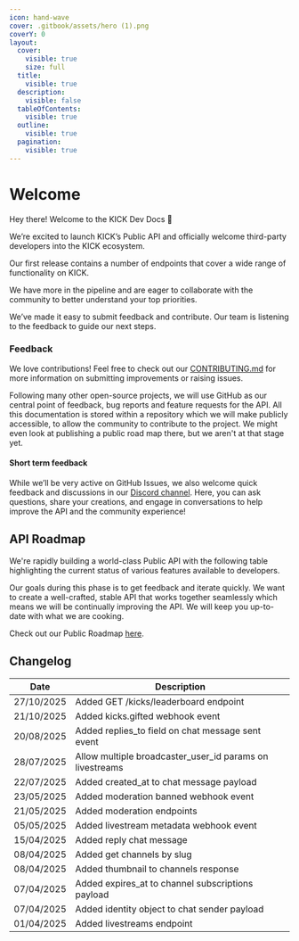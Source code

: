 ```yaml
---
icon: hand-wave
cover: .gitbook/assets/hero (1).png
coverY: 0
layout:
  cover:
    visible: true
    size: full
  title:
    visible: true
  description:
    visible: false
  tableOfContents:
    visible: true
  outline:
    visible: true
  pagination:
    visible: true
---
```


# Welcome

Hey there! Welcome to the KICK Dev Docs 👋

We’re excited to launch KICK’s Public API and officially welcome third-party developers into the KICK ecosystem.

Our first release contains a number of endpoints that cover a wide range of functionality on KICK.

We have more in the pipeline and are eager to collaborate with the community to better understand your top priorities.

We’ve made it easy to submit feedback and contribute. Our team is listening to the feedback to guide our next steps.

### Feedback

We love contributions! Feel free to check out our [CONTRIBUTING.md](CONTRIBUTING.md) for more information on submitting improvements or raising issues.

Following many other open-source projects, we will use GitHub as our central point of feedback, bug reports and feature requests for the API. All this documentation is stored within a repository which we will make publicly accessible, to allow the community to contribute to the project. We might even look at publishing a public road map there, but we aren't at that stage yet.

#### Short term feedback

While we’ll be very active on GitHub Issues, we also welcome quick feedback and discussions in our [Discord channel](https://discord.gg/SvyWXP5aWb). Here, you can ask questions, share your creations, and engage in conversations to help improve the API and the community experience!

## API Roadmap

We're rapidly building a world-class Public API with the following table highlighting the current status of various features available to developers.

Our goals during this phase is to get feedback and iterate quickly. We want to create a well-crafted, stable API that works together seamlessly which means we will be continually improving the API. We will keep you up-to-date with what we are cooking.

Check out our Public Roadmap [here](https://github.com/orgs/KickEngineering/projects/3).

## Changelog

| Date       | Description                                              |
|------------|----------------------------------------------------------|
| 27/10/2025 | Added GET /kicks/leaderboard endpoint                    |
| 21/10/2025 | Added kicks.gifted webhook event                         |
| 20/08/2025 | Added replies_to field on chat message sent event        |
| 28/07/2025 | Allow multiple broadcaster_user_id params on livestreams |
| 22/07/2025 | Added created_at to chat message payload                 |
| 23/05/2025 | Added moderation banned webhook event                    |
| 21/05/2025 | Added moderation endpoints                               |
| 05/05/2025 | Added livestream metadata webhook event                  |
| 15/04/2025 | Added reply chat message                                 |
| 08/04/2025 | Added get channels by slug                               |
| 08/04/2025 | Added thumbnail to channels response                     |
| 07/04/2025 | Added expires_at to channel subscriptions payload        |
| 07/04/2025 | Added identity object to chat sender payload             |
| 01/04/2025 | Added livestreams endpoint                               |
